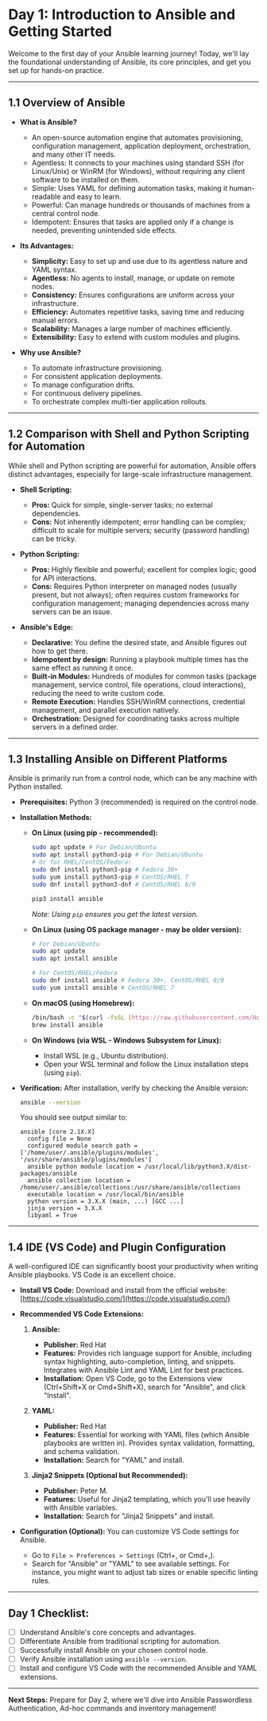 # Day 1: Introduction to Ansible and Getting Started

Welcome to the first day of your Ansible learning journey! Today, we'll lay the foundational understanding of Ansible, its core principles, and get you set up for hands-on practice.

---

## 1.1 Overview of Ansible

* **What is Ansible?**
    * An open-source automation engine that automates provisioning, configuration management, application deployment, orchestration, and many other IT needs.
    * Agentless: It connects to your machines using standard SSH (for Linux/Unix) or WinRM (for Windows), without requiring any client software to be installed on them.
    * Simple: Uses YAML for defining automation tasks, making it human-readable and easy to learn.
    * Powerful: Can manage hundreds or thousands of machines from a central control node.
    * Idempotent: Ensures that tasks are applied only if a change is needed, preventing unintended side effects.

* **Its Advantages:**
    * **Simplicity:** Easy to set up and use due to its agentless nature and YAML syntax.
    * **Agentless:** No agents to install, manage, or update on remote nodes.
    * **Consistency:** Ensures configurations are uniform across your infrastructure.
    * **Efficiency:** Automates repetitive tasks, saving time and reducing manual errors.
    * **Scalability:** Manages a large number of machines efficiently.
    * **Extensibility:** Easy to extend with custom modules and plugins.

* **Why use Ansible?**
    * To automate infrastructure provisioning.
    * For consistent application deployments.
    * To manage configuration drifts.
    * For continuous delivery pipelines.
    * To orchestrate complex multi-tier application rollouts.

---

## 1.2 Comparison with Shell and Python Scripting for Automation

While shell and Python scripting are powerful for automation, Ansible offers distinct advantages, especially for large-scale infrastructure management.

* **Shell Scripting:**
    * **Pros:** Quick for simple, single-server tasks; no external dependencies.
    * **Cons:** Not inherently idempotent; error handling can be complex; difficult to scale for multiple servers; security (password handling) can be tricky.

* **Python Scripting:**
    * **Pros:** Highly flexible and powerful; excellent for complex logic; good for API interactions.
    * **Cons:** Requires Python interpreter on managed nodes (usually present, but not always); often requires custom frameworks for configuration management; managing dependencies across many servers can be an issue.

* **Ansible's Edge:**
    * **Declarative:** You define the desired state, and Ansible figures out how to get there.
    * **Idempotent by design:** Running a playbook multiple times has the same effect as running it once.
    * **Built-in Modules:** Hundreds of modules for common tasks (package management, service control, file operations, cloud interactions), reducing the need to write custom code.
    * **Remote Execution:** Handles SSH/WinRM connections, credential management, and parallel execution natively.
    * **Orchestration:** Designed for coordinating tasks across multiple servers in a defined order.

---

## 1.3 Installing Ansible on Different Platforms

Ansible is primarily run from a control node, which can be any machine with Python installed.

* **Prerequisites:** Python 3 (recommended) is required on the control node.
* **Installation Methods:**

    * **On Linux (using pip - recommended):**
        ```bash
        sudo apt update # For Debian/Ubuntu
        sudo apt install python3-pip # For Debian/Ubuntu
        # Or for RHEL/CentOS/Fedora:
        sudo dnf install python3-pip # Fedora 30+
        sudo yum install python3-pip # CentOS/RHEL 7
        sudo dnf install python3-dnf # CentOS/RHEL 8/9

        pip3 install ansible
        ```
        *Note: Using `pip` ensures you get the latest version.*

    * **On Linux (using OS package manager - may be older version):**
        ```bash
        # For Debian/Ubuntu
        sudo apt update
        sudo apt install ansible

        # For CentOS/RHEL/Fedora
        sudo dnf install ansible # Fedora 30+, CentOS/RHEL 8/9
        sudo yum install ansible # CentOS/RHEL 7
        ```

    * **On macOS (using Homebrew):**
        ```bash
        /bin/bash -c "$(curl -fsSL [https://raw.githubusercontent.com/Homebrew/install/HEAD/install.sh](https://raw.githubusercontent.com/Homebrew/install/HEAD/install.sh))"
        brew install ansible
        ```

    * **On Windows (via WSL - Windows Subsystem for Linux):**
        * Install WSL (e.g., Ubuntu distribution).
        * Open your WSL terminal and follow the Linux installation steps (using `pip`).

* **Verification:**
    After installation, verify by checking the Ansible version:
    ```bash
    ansible --version
    ```
    You should see output similar to:
    ```
    ansible [core 2.1X.X]
      config file = None
      configured module search path = ['/home/user/.ansible/plugins/modules', '/usr/share/ansible/plugins/modules']
      ansible python module location = /usr/local/lib/python3.X/dist-packages/ansible
      ansible collection location = /home/user/.ansible/collections:/usr/share/ansible/collections
      executable location = /usr/local/bin/ansible
      python version = 3.X.X (main, ...) [GCC ...]
      jinja version = 3.X.X
      libyaml = True
    ```

---

## 1.4 IDE (VS Code) and Plugin Configuration

A well-configured IDE can significantly boost your productivity when writing Ansible playbooks. VS Code is an excellent choice.

* **Install VS Code:**
    Download and install from the official website: [https://code.visualstudio.com/](https://code.visualstudio.com/)

* **Recommended VS Code Extensions:**

    1.  **Ansible:**
        * **Publisher:** Red Hat
        * **Features:** Provides rich language support for Ansible, including syntax highlighting, auto-completion, linting, and snippets. Integrates with Ansible Lint and YAML Lint for best practices.
        * **Installation:** Open VS Code, go to the Extensions view (Ctrl+Shift+X or Cmd+Shift+X), search for "Ansible", and click "Install".

    2.  **YAML:**
        * **Publisher:** Red Hat
        * **Features:** Essential for working with YAML files (which Ansible playbooks are written in). Provides syntax validation, formatting, and schema validation.
        * **Installation:** Search for "YAML" and install.

    3.  **Jinja2 Snippets (Optional but Recommended):**
        * **Publisher:** Peter M.
        * **Features:** Useful for Jinja2 templating, which you'll use heavily with Ansible variables.
        * **Installation:** Search for "Jinja2 Snippets" and install.

* **Configuration (Optional):**
    You can customize VS Code settings for Ansible.
    * Go to `File > Preferences > Settings` (Ctrl+, or Cmd+,).
    * Search for "Ansible" or "YAML" to see available settings. For instance, you might want to adjust tab sizes or enable specific linting rules.

---

## Day 1 Checklist:

* [ ] Understand Ansible's core concepts and advantages.
* [ ] Differentiate Ansible from traditional scripting for automation.
* [ ] Successfully install Ansible on your chosen control node.
* [ ] Verify Ansible installation using `ansible --version`.
* [ ] Install and configure VS Code with the recommended Ansible and YAML extensions.

---

**Next Steps:**
Prepare for Day 2, where we'll dive into Ansible Passwordless Authentication, Ad-hoc commands and inventory management!